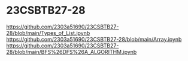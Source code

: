 # 23CSBTB27-28
https://github.com/2303a51690/23CSBTB27-28/blob/main/Types_of_List.ipynb
https://github.com/2303a51690/23CSBTB27-28/blob/main/Array.ipynb
https://github.com/2303a51690/23CSBTB27-28/blob/main/BFS%26DFS%26A_ALGORITHM.ipynb
